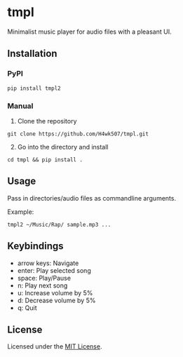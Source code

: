 # tmpl

Minimalist music player for audio files with a pleasant UI.

## Installation

### PyPI

```
pip install tmpl2
```

### Manual

1. Clone the repository

```
git clone https://github.com/H4wk507/tmpl.git
```

2. Go into the directory and install

```
cd tmpl && pip install .
```

## Usage

Pass in directories/audio files as commandline arguments.

Example:

```
tmpl2 ~/Music/Rap/ sample.mp3 ...
```

## Keybindings

- arrow keys: Navigate
- enter: Play selected song
- space: Play/Pause
- n: Play next song
- u: Increase volume by 5%
- d: Decrease volume by 5%
- q: Quit

## License

Licensed under the [MIT License](LICENSE).
